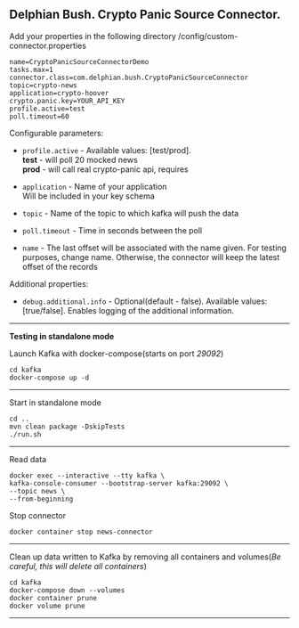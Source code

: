 Delphian Bush. Crypto Panic Source Connector.
-----------------
Add your properties in the following directory /config/custom-connector.properties

    name=CryptoPanicSourceConnectorDemo
    tasks.max=1
    connector.class=com.delphian.bush.CryptoPanicSourceConnector
    topic=crypto-news
    application=crypto-hoover
    crypto.panic.key=YOUR_API_KEY
    profile.active=test
    poll.timeout=60

Configurable parameters:
* `profile.active` - Available values: [test/prod].  
**test** - will poll 20 mocked news  
**prod** - will call real crypto-panic api, requires 

* `application` - Name of your application  
Will be included in your key schema

* `topic` - Name of the topic to which kafka will push the data  

* `poll.timeout` - Time in seconds between the poll

* `name` - The last offset will be associated with the name given. For testing purposes, change name.
Otherwise, the connector will keep the latest offset of the records

Additional properties:
* `debug.additional.info` - Optional(default - false). Available values: [true/false].
Enables logging of the additional information.


-----
**Testing in standalone mode**

Launch Kafka with docker-compose(starts on port *29092*)

    cd kafka
    docker-compose up -d
-----
Start in standalone mode

    cd ..
    mvn clean package -DskipTests
    ./run.sh

-----
Read data

    docker exec --interactive --tty kafka \
    kafka-console-consumer --bootstrap-server kafka:29092 \
    --topic news \
    --from-beginning

Stop connector

    docker container stop news-connector
-----

Clean up data written to Kafka by removing all containers and volumes(*Be careful, this will delete all containers*)

    cd kafka
    docker-compose down --volumes
    docker container prune
    docker volume prune
-----